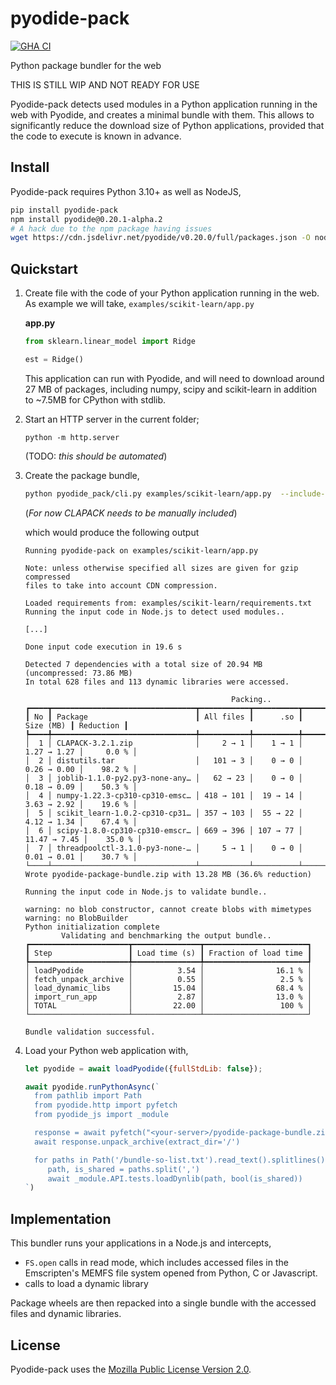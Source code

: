 # pyodide-pack

[![GHA CI](https://github.com/rth/pyodide-pack/actions/workflows/main.yml/badge.svg?branch=main)](https://github.com/rth/pyodide-pack/actions/workflows/main.yml)

Python package bundler for the web

THIS IS STILL WIP AND NOT READY FOR USE

Pyodide-pack detects used modules in a Python application running in the web with Pyodide, and creates a minimal bundle with them. This allows to significantly reduce the download size of Python applications, provided that the code to execute is known in advance.

## Install

Pyodide-pack requires Python 3.10+ as well as NodeJS,

```bash
pip install pyodide-pack
npm install pyodide@0.20.1-alpha.2
# A hack due to the npm package having issues
wget https://cdn.jsdelivr.net/pyodide/v0.20.0/full/packages.json -O node_modules/pyodide/packages.json
```

## Quickstart

1. Create file with the code of your Python application running in the web. As example we will take,
   `examples/scikit-learn/app.py`

   **app.py**

   ```py
   from sklearn.linear_model import Ridge

   est = Ridge()
   ```

   This application can run with Pyodide, and will need to download around 27
   MB of packages, including numpy, scipy and scikit-learn in addition to
   ~7.5MB for CPython with stdlib.

2. Start an HTTP server in the current folder;
   ```
   python -m http.server
   ```
   (TODO: *this should be automated*)

3. Create the package bundle,

   ```bash
   python pyodide_pack/cli.py examples/scikit-learn/app.py  --include-paths='*lapack*so' -v
   ```
   (*For now CLAPACK needs to be manually included*)

   which would produce the following output

   ```
   Running pyodide-pack on examples/scikit-learn/app.py

   Note: unless otherwise specified all sizes are given for gzip compressed
   files to take into account CDN compression.

   Loaded requirements from: examples/scikit-learn/requirements.txt
   Running the input code in Node.js to detect used modules..

   [...]

   Done input code execution in 19.6 s

   Detected 7 dependencies with a total size of 20.94 MB  (uncompressed: 73.86 MB)
   In total 628 files and 113 dynamic libraries were accessed.

                                                 Packing..
   ┏━━━━┳━━━━━━━━━━━━━━━━━━━━━━━━━━━━━━━━┳━━━━━━━━━━━┳━━━━━━━━━━┳━━━━━━━━━━━━━━┳━━━━━━━━━━━┓
   ┃ No ┃ Package                        ┃ All files ┃      .so ┃    Size (MB) ┃ Reduction ┃
   ┡━━━━╇━━━━━━━━━━━━━━━━━━━━━━━━━━━━━━━━╇━━━━━━━━━━━╇━━━━━━━━━━╇━━━━━━━━━━━━━━╇━━━━━━━━━━━┩
   │  1 │ CLAPACK-3.2.1.zip              │     2 → 1 │    1 → 1 │  1.27 → 1.27 │     0.0 % │
   │  2 │ distutils.tar                  │   101 → 3 │    0 → 0 │  0.26 → 0.00 │    98.2 % │
   │  3 │ joblib-1.1.0-py2.py3-none-any… │   62 → 23 │    0 → 0 │  0.18 → 0.09 │    50.3 % │
   │  4 │ numpy-1.22.3-cp310-cp310-emsc… │ 418 → 101 │  19 → 14 │  3.63 → 2.92 │    19.6 % │
   │  5 │ scikit_learn-1.0.2-cp310-cp31… │ 357 → 103 │  55 → 22 │  4.12 → 1.34 │    67.4 % │
   │  6 │ scipy-1.8.0-cp310-cp310-emscr… │ 669 → 396 │ 107 → 77 │ 11.47 → 7.45 │    35.0 % │
   │  7 │ threadpoolctl-3.1.0-py3-none-… │     5 → 1 │    0 → 0 │  0.01 → 0.01 │    30.7 % │
   └────┴────────────────────────────────┴───────────┴──────────┴──────────────┴───────────┘
   Wrote pyodide-package-bundle.zip with 13.28 MB (36.6% reduction)

   Running the input code in Node.js to validate bundle..

   warning: no blob constructor, cannot create blobs with mimetypes
   warning: no BlobBuilder
   Python initialization complete
           Validating and benchmarking the output bundle..
   ┏━━━━━━━━━━━━━━━━━━━━━━┳━━━━━━━━━━━━━━━┳━━━━━━━━━━━━━━━━━━━━━━━┓
   ┃ Step                 ┃ Load time (s) ┃ Fraction of load time ┃
   ┡━━━━━━━━━━━━━━━━━━━━━━╇━━━━━━━━━━━━━━━╇━━━━━━━━━━━━━━━━━━━━━━━┩
   │ loadPyodide          │          3.54 │                16.1 % │
   │ fetch_unpack_archive │          0.55 │                 2.5 % │
   │ load_dynamic_libs    │         15.04 │                68.4 % │
   │ import_run_app       │          2.87 │                13.0 % │
   │ TOTAL                │         22.00 │                 100 % │
   └──────────────────────┴───────────────┴───────────────────────┘

   Bundle validation successful.
   ```
4. Load your Python web application with,
   ```js
   let pyodide = await loadPyodide({fullStdLib: false});

   await pyodide.runPythonAsync(`
     from pathlib import Path
     from pyodide.http import pyfetch
     from pyodide_js import _module

     response = await pyfetch("<your-server>/pyodide-package-bundle.zip")
     await response.unpack_archive(extract_dir='/')

     for paths in Path('/bundle-so-list.txt').read_text().splitlines():
        path, is_shared = paths.split(',')
        await _module.API.tests.loadDynlib(path, bool(is_shared))
   `)
   ```

## Implementation

This bundler runs your applications in a Node.js and intercepts,
 - `FS.open` calls in read mode, which includes accessed files in the Emscripten's MEMFS file system opened from Python, C or Javascript.
 - calls to load a dynamic library

Package wheels are then repacked into a single bundle with the accessed files and dynamic libraries.

## License

Pyodide-pack uses the [Mozilla Public License Version 2.0](https://choosealicense.com/licenses/mpl-2.0/).
